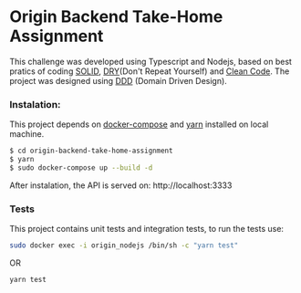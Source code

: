 # Origin Backend Take-Home Assignment

This challenge was developed using Typescript and Nodejs, based on best pratics of coding [SOLID](https://en.wikipedia.org/wiki/SOLID), [DRY](https://en.wikipedia.org/wiki/Don%27t_repeat_yourself)(Don't Repeat Yourself) and [Clean Code](https://medium.com/joaorobertopb/2-clean-code-boas-pr%C3%A1ticas-para-escrever-c%C3%B3digos-impec%C3%A1veis-361997b3c8b5). The project was designed using [DDD](https://en.wikipedia.org/wiki/Domain-driven_design) (Domain Driven Design).

### Instalation:
This project depends on [docker-compose](https://docs.docker.com/compose/install/) and [yarn](https://classic.yarnpkg.com/en/docs/install/#debian-stable) installed on local machine.
```sh
$ cd origin-backend-take-home-assignment
$ yarn
$ sudo docker-compose up --build -d
```
After instalation, the API is served on: http://localhost:3333

### Tests
This project contains unit tests and integration tests, to run the tests use:
```sh
sudo docker exec -i origin_nodejs /bin/sh -c "yarn test"
```
OR
```sh
yarn test
```
